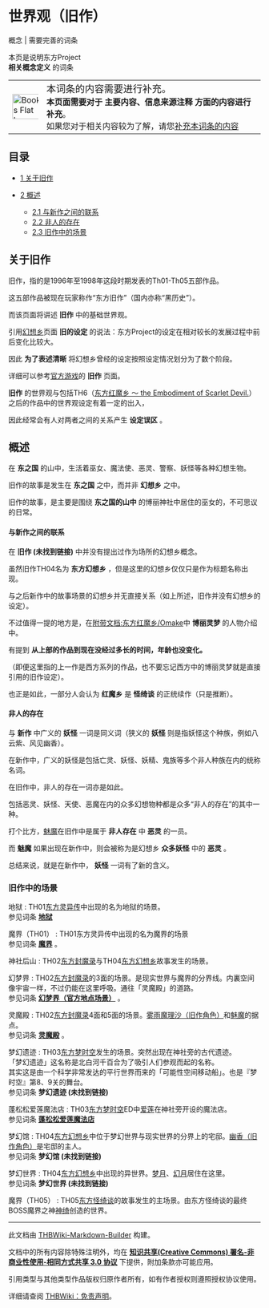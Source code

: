 # 世界观（旧作）

<!-- source html: G:\repos\THBWiki-Markdown-Builder\THBWikiMarkdown\Temp\main\d\d0\ns0%3A%E4%B8%96%E7%95%8C%E8%A7%82%EF%BC%88%E6%97%A7%E4%BD%9C%EF%BC%89.html -->

概念 | 需要完善的词条

本页是说明东方Project  
 **相关概念定义** 的词条

<table>
<tbody><tr>
<td class="mbox-image width"><div style="width: 52px;">
  <a href="/%E6%96%87%E4%BB%B6:Books_Flat_Icon_Vector.svg" class="image"><img alt="Books Flat Icon Vector.svg" src="https://upload.wikimedia.org/wikipedia/commons/thumb/f/f1/Books_Flat_Icon_Vector.svg/langzh-60px-Books_Flat_Icon_Vector.svg.png" decoding="async" loading="lazy" width="60" height="50" srcset="https://upload.wikimedia.org/wikipedia/commons/thumb/f/f1/Books_Flat_Icon_Vector.svg/langzh-90px-Books_Flat_Icon_Vector.svg.png 1.5x, https://upload.wikimedia.org/wikipedia/commons/thumb/f/f1/Books_Flat_Icon_Vector.svg/langzh-120px-Books_Flat_Icon_Vector.svg.png 2x" data-file-width="691" data-file-height="577"></a></div></td>
<td class="mbox-text" style=""><big>本词条的内容需要进行补充。</big><br><b>本页面需要对于 主要内容、信息来源注释 方面的内容进行补充</b>。<br>如果您对于相关内容较为了解，请您<a href="/index.php?title=%E4%B8%96%E7%95%8C%E8%A7%82%EF%BC%88%E6%97%A7%E4%BD%9C%EF%BC%89&amp;action=edit">补充本词条的内容</a></td>
</tr>
</tbody></table>



## 目录

- [1 关于旧作](#关于旧作)
- [2 概述](#概述)

  - [2.1 与新作之间的联系](#与新作之间的联系)
  - [2.2 非人的存在](#非人的存在)
  - [2.3 旧作中的场景](#旧作中的场景)








## 关于旧作
  
旧作，指的是1996年至1998年这段时期发表的Th01-Th05五部作品。  

这五部作品被现在玩家称作“东方旧作”（国内亦称“黑历史”）。  

而该页面将讲述  **旧作** 中的基础世界观。  

引用[幻想乡](./幻想乡.md)页面 **旧的设定** 的说法：东方Project的设定在相对较长的发展过程中前后变化比较大。  

因此 **为了表述清晰** 将幻想乡曾经的设定按照设定情况划分为了数个阶段。  

详细可以参考[官方游戏](./官方游戏.md)的 **旧作** 页面。  

 **旧作** 的世界观与包括TH6（[东方红魔乡 ～ the Embodiment of Scarlet Devil.](./东方红魔乡.md)）之后的作品中的世界观设定有着一定的出入，  

因此经常会有人对两者之间的关系产生 **设定误区** 。  

  


## 概述
  
在 **东之国** 的山中，生活着巫女、魔法使、恶灵、警察、妖怪等各种幻想生物。  

旧作的故事是发生在 **东之国** 之中，而并非 **幻想乡** 之中。  

旧作的故事，是主要是围绕 **东之国的山中** 的博丽神社中居住的巫女的，不可思议的日常。  

  


#### 与新作之间的联系
  
在 **旧作 (未找到链接)** 中并没有提出过作为场所的幻想乡概念。  

虽然旧作TH04名为 **东方幻想乡** ，但是这里的幻想乡仅仅只是作为标题名称出现。  

与之后新作中的故事场景的幻想乡并无直接关系（如上所述，旧作并没有幻想乡的设定）。  

不过值得一提的地方是，在[附带文档:东方红魔乡/Omake](./附带文档-东方红魔乡-Omake.md)中 **博丽灵梦** 的人物介绍中。  

有提到 **从上部的作品到现在没经过多长的时间，年龄也没变化。**   

（即便这里指的上一作是西方系列的作品，也不要忘记西方中的博丽灵梦就是直接引用的旧作设定）。  

也正是如此，一部分人会认为 **红魔乡** 是 **怪绮谈** 的正统续作（只是推断）。  

  


#### 非人的存在
  
与 **新作** 中广义的 **妖怪** 一词是同义词（狭义的 **妖怪** 则是指妖怪这个种族，例如八云紫、风见幽香）。  

在新作中，广义的妖怪是包括亡灵、妖怪、妖精、鬼族等多个非人种族在内的统称名词。  

在旧作中，非人的存在一词亦是如此。  

包括恶灵、妖怪、天使、恶魔在内的众多幻想物种都是众多“非人的存在”的其中一种。  

打个比方，[魅魔](./魅魔.md)在旧作中是属于 **非人存在** 中 **恶灵** 的一员。  

而 **魅魔** 如果出现在新作中，则会被称为是幻想乡 **众多妖怪** 中的 **恶灵** 。  

总结来说，就是在新作中， **妖怪** 一词有了新的含义。  

  


### 旧作中的场景
地狱
: TH01[东方灵异传](./东方灵异传.md)中出现的名为地狱的场景。  
参见词条 **[地狱](./地狱.md)** 

魔界（TH01）
: TH01东方灵异传中出现的名为魔界的场景  
参见词条 **[魔界](./魔界.md)** 。

神社后山
: TH02[东方封魔录](./东方封魔录.md)与TH04[东方幻想乡](./东方幻想乡.md)故事发生的场景。

幻梦界
: TH02[东方封魔录](./东方封魔录.md)的3面的场景。是现实世界与魔界的分界线。内裏空间像宇宙一样，不过仍能在这里呼吸。通往「灵魔殿」的道路。  
参见词条 **[幻梦界（官方地点场景）](./幻梦界（场景）.md)** 。

灵魔殿
: TH02[东方封魔录](./东方封魔录.md)4面和5面的场景。[雾雨魔理沙（旧作角色）](./雾雨魔理沙（旧作角色）.md)和[魅魔](./魅魔.md)的据点。  
参见词条 **[灵魔殿](./灵魔殿.md)** 。

梦幻遗迹
: TH03[东方梦时空](./东方梦时空.md)发生的场景。突然出现在神社旁的古代遗迹。  
「梦幻遗迹」这名称是北白河千百合为了吸引人们参观而起的名称。  
其实这是由一个科学非常发达的平行世界而来的「可能性空间移动船」。也是『梦时空』第8、9关的舞台。  
参见词条 **梦幻遗迹 (未找到链接)** 

蓬松松爱莲魔法店
: TH03[东方梦时空](./东方梦时空.md)ED中[爱莲](./爱莲.md)在神社旁开设的魔法店。  
参见词条 **[蓬松松爱莲魔法店](./蓬松松爱莲魔法店.md)** 

梦幻馆
: TH04[东方幻想乡](./东方幻想乡.md)中位于梦幻世界与现实世界的分界上的宅邸。[幽香（旧作角色）](./幽香.md)是宅邸的主人。  
参见词条 **梦幻馆 (未找到链接)** 

梦幻世界
: TH04[东方幻想乡](./东方幻想乡.md)中出现的异世界。[梦月](./梦月.md)、[幻月](./幻月.md)居住在这里。  
参见词条 **梦幻世界 (未找到链接)** 

魔界（TH05）
: TH05[东方怪绮谈](./东方怪绮谈.md)的故事发生的主场景。由东方怪绮谈的最终BOSS魔界之神[神绮](./神绮.md)创造的世界。





---

此文档由 [THBWiki-Markdown-Builder](https://github.com/Delsin-Yu/THBWiki-Markdown-Builder) 构建。

文档中的所有内容除特殊注明外，均在 [**知识共享(Creative Commons) 署名-非商业性使用-相同方式共享 3.0 协议**](https://creativecommons.org/licenses/by-sa/3.0/deed.zh-hans) 下提供，附加条款亦可能应用。

引用类型与其他类型作品版权归原作者所有，如有作者授权则遵照授权协议使用。

详细请查阅 [THBWiki：免责声明](https://thbwiki.cc/THBWiki:%E5%85%8D%E8%B4%A3%E5%A3%B0%E6%98%8E)。

